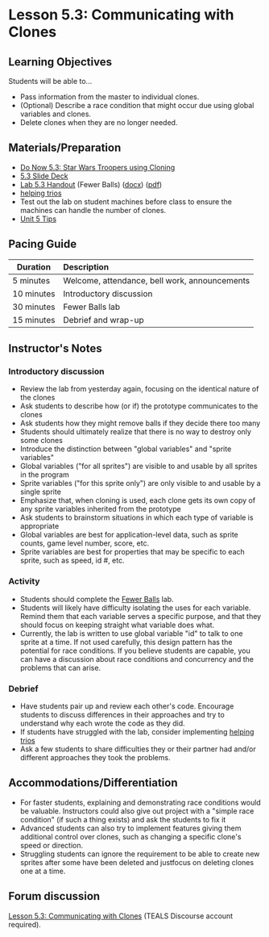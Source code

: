 # Lesson 5.3: Communicating with Clones

## Learning Objectives

Students will be able to...

* Pass information from the master to individual clones.
* (Optional) Describe a race condition that might occur due using global variables and clones.
* Delete clones when they are no longer needed.

## Materials/Preparation

* [Do Now 5.3: Star Wars Troopers using Cloning](do_now_53.md)
* [5.3 Slide Deck](https://github.com/TEALSK12/introduction-to-computer-science/raw/master/slidedecks/TEALS%20SNAP%205.3.pptx)
* [Lab 5.3 Handout](lab_53.md) (Fewer Balls) ([docx](https://github.com/TEALSK12/introduction-to-computer-science/raw/master/Unit%205%20Word/Lab%205.3%20Fewer%20Balls.docx)) ([pdf](https://github.com/TEALSK12/introduction-to-computer-science/raw/master/Unit%205%20PDF/Lab%205.3%20Fewer%20Balls.pdf))
* [helping trios](https://github.com/TEALSK12/introduction-to-computer-science/blob/master/Unit%201%20Word/Helping%20Trios.docx?raw=true)
* Test out the lab on student machines before class to ensure the machines can handle the number of clones.
* [Unit 5 Tips](unit_5_tips.md)

## Pacing Guide

| Duration   | Description                                   |
| ---------- | :--------------------------------------------- |
| 5 minutes  | Welcome, attendance, bell work, announcements |
| 10 minutes | Introductory discussion                       |
| 30 minutes | Fewer Balls lab                       |
| 15 minutes | Debrief and wrap-up |

## Instructor's Notes

### Introductory discussion

* Review the lab from yesterday again, focusing on the identical nature of the clones
* Ask students to describe how (or if) the prototype communicates to the clones
* Ask students how they might remove balls if they decide there too many
* Students should ultimately realize that there is no way to destroy only some clones
* Introduce the distinction between "global variables" and "sprite variables"
* Global variables ("for all sprites") are visible to and usable by all sprites in the program
* Sprite variables ("for this sprite only") are only visible to and usable by a single sprite
* Emphasize that, when cloning is used, each clone gets its own copy of any sprite variables inherited from the prototype
* Ask students to brainstorm situations in which each type of variable is appropriate
* Global variables are best for application-level data, such as sprite counts, game level number, score, etc.
* Sprite variables are best for properties that may be specific to each sprite, such as speed, id #, etc.

### Activity

* Students should complete the [Fewer Balls](lab_53.md) lab.
* Students will likely have difficulty isolating the uses for each variable.  Remind them that each variable serves a specific purpose, and that they should focus on keeping straight what variable does what.
* Currently, the lab is written to use global variable "id" to talk to one sprite at a time. If not used carefully, this design pattern has the potential for race conditions. If you believe students are capable, you can have a discussion about race conditions and concurrency and the problems that can arise.

### Debrief

* Have students pair up and review each other's code.  Encourage students to discuss differences in their approaches and try to understand why each wrote the code as they did.
* If students have struggled with the lab, consider implementing [helping trios](https://github.com/TEALSK12/introduction-to-computer-science/blob/master/Unit%201%20Word/Helping%20Trios.docx?raw=true)
* Ask a few students to share difficulties they or their partner had and/or different approaches they took the problems.

## Accommodations/Differentiation

* For faster students, explaining and demonstrating race conditions would be valuable. Instructors could also give out project with a "simple race condition" (if such a thing exists) and ask the students to fix it
* Advanced students can also try to implement features giving them additional control over clones, such as changing a specific clone's speed or direction.
* Struggling students can ignore the requirement to be able to create new sprites after some have been deleted and justfocus on deleting clones one at a time.

## Forum discussion

[Lesson 5.3: Communicating with Clones](http://forums.tealsk12.org/c/intro-unit-5-cloning/lesson-5-3-communicating-with-cloneslesson-5-3-c) (TEALS Discourse account required).
